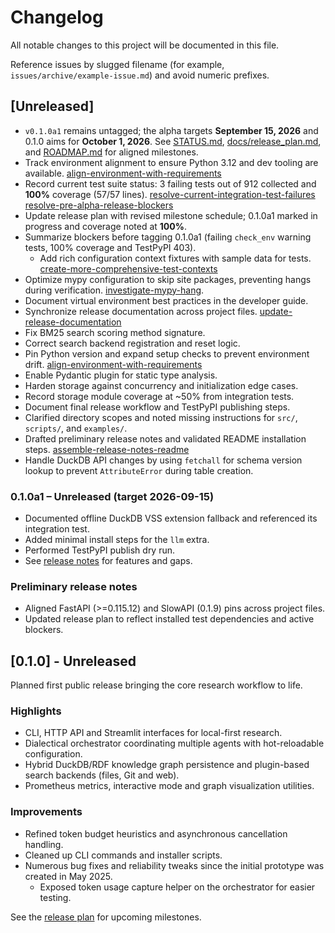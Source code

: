 # Changelog

All notable changes to this project will be documented in this file.

Reference issues by slugged filename (for example,
`issues/archive/example-issue.md`) and avoid numeric prefixes.

## [Unreleased]
- `v0.1.0a1` remains untagged; the alpha targets **September 15, 2026** and
  0.1.0 aims for **October 1, 2026**. See [STATUS.md](STATUS.md),
  [docs/release_plan.md](docs/release_plan.md), and
  [ROADMAP.md](ROADMAP.md) for aligned milestones.
- Track environment alignment to ensure Python 3.12 and dev tooling are
  available.
    [align-environment-with-requirements]
- Record current test suite status: 3 failing tests out of 912 collected and
  **100%** coverage (57/57 lines).
    [resolve-current-integration-test-failures]
    [resolve-pre-alpha-release-blockers]
- Update release plan with revised milestone schedule; 0.1.0a1 marked in
  progress and coverage noted at **100%**.
- Summarize blockers before tagging 0.1.0a1 (failing `check_env` warning tests,
  100% coverage and TestPyPI 403).
  - Add rich configuration context fixtures with sample data for tests.
    [create-more-comprehensive-test-contexts]
- Optimize mypy configuration to skip site packages, preventing hangs during
verification. [investigate-mypy-hang](issues/archive/investigate-mypy-hang.md).
- Document virtual environment best practices in the developer guide.
 - Synchronize release documentation across project files.
    [update-release-documentation]
- Fix BM25 search scoring method signature.
- Correct search backend registration and reset logic.
- Pin Python version and expand setup checks to prevent environment drift.
    [align-environment-with-requirements]
- Enable Pydantic plugin for static type analysis.
- Harden storage against concurrency and initialization edge cases.
- Record storage module coverage at ~50% from integration tests.
- Document final release workflow and TestPyPI publishing steps.
- Clarified directory scopes and noted missing instructions for `src/`, `scripts/`, and `examples/`.
- Drafted preliminary release notes and validated README installation steps.
  [assemble-release-notes-readme]
- Handle DuckDB API changes by using `fetchall` for schema version lookup to
  prevent `AttributeError` during table creation.

### 0.1.0a1 – Unreleased (target 2026-09-15)
- Documented offline DuckDB VSS extension fallback and referenced its
  integration test.
- Added minimal install steps for the `llm` extra.
- Performed TestPyPI publish dry run.
- See [release notes](docs/release_notes/v0.1.0a1.md) for features and gaps.

### Preliminary release notes
- Aligned FastAPI (>=0.115.12) and SlowAPI (0.1.9) pins across project files.
- Updated release plan to reflect installed test dependencies and active blockers.

## [0.1.0] - Unreleased
Planned first public release bringing the core research workflow to life.

### Highlights
- CLI, HTTP API and Streamlit interfaces for local-first research.
- Dialectical orchestrator coordinating multiple agents with hot-reloadable configuration.
- Hybrid DuckDB/RDF knowledge graph persistence and plugin-based search backends
  (files, Git and web).
- Prometheus metrics, interactive mode and graph visualization utilities.

### Improvements
- Refined token budget heuristics and asynchronous cancellation handling.
- Cleaned up CLI commands and installer scripts.
- Numerous bug fixes and reliability tweaks since the initial prototype was created in May 2025.
  - Exposed token usage capture helper on the orchestrator for easier testing.

See the [release plan](docs/release_plan.md) for upcoming milestones.

[align-environment-with-requirements]: issues/archive/align-environment-with-requirements.md
[create-more-comprehensive-test-contexts]: issues/archive/create-more-comprehensive-test-contexts.md
[update-release-documentation]: issues/archive/update-release-documentation.md
[assemble-release-notes-readme]: issues/archive/assemble-release-notes-and-validate-readme.md
[resolve-current-integration-test-failures]: issues/resolve-current-integration-test-failures.md
[resolve-pre-alpha-release-blockers]: issues/archive/resolve-pre-alpha-release-blockers.md

